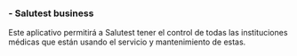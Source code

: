 ### - Salutest business
Este aplicativo permitirá a Salutest tener el control de todas las instituciones médicas que están usando el servicio y mantenimiento de estas.
